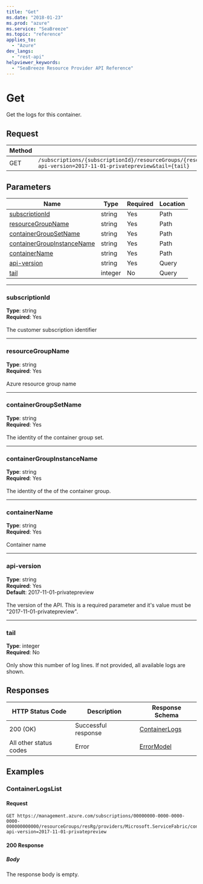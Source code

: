 ```yaml
---
title: "Get"
ms.date: "2018-01-23"
ms.prod: "azure"
ms.service: "SeaBreeze"
ms.topic: "reference"
applies_to: 
  - "Azure"
dev_langs: 
  - "rest-api"
helpviewer_keywords: 
  - "SeaBreeze Resource Provider API Reference"
---
```

# Get


Get the logs for this container.

## Request
| Method | Request URI |
| ------ | ----------- |
| GET | `/subscriptions/{subscriptionId}/resourceGroups/{resourceGroupName}/providers/Microsoft.ServiceFabric/containerGroupSets/{containerGroupSetName}/instances/{containerGroupInstanceName}/containers/{containerName}/logs?api-version=2017-11-01-privatepreview&tail={tail}` |


## Parameters
| Name | Type | Required | Location |
| --- | --- | --- | --- |
| [subscriptionId](#subscriptionid) | string | Yes | Path |
| [resourceGroupName](#resourcegroupname) | string | Yes | Path |
| [containerGroupSetName](#containergroupsetname) | string | Yes | Path |
| [containerGroupInstanceName](#containergroupinstancename) | string | Yes | Path |
| [containerName](#containername) | string | Yes | Path |
| [api-version](#api-version) | string | Yes | Query |
| [tail](#tail) | integer | No | Query |

____
### subscriptionId
__Type__: string <br/>
__Required__: Yes<br/>
<br/>
The customer subscription identifier

____
### resourceGroupName
__Type__: string <br/>
__Required__: Yes<br/>
<br/>
Azure resource group name

____
### containerGroupSetName
__Type__: string <br/>
__Required__: Yes<br/>
<br/>
The identity of the container group set.

____
### containerGroupInstanceName
__Type__: string <br/>
__Required__: Yes<br/>
<br/>
The identity of the of the container group.

____
### containerName
__Type__: string <br/>
__Required__: Yes<br/>
<br/>
Container name

____
### api-version
__Type__: string <br/>
__Required__: Yes<br/>
__Default__: 2017-11-01-privatepreview <br/>
<br/>
The version of the API. This is a required parameter and it's value must be "2017-11-01-privatepreview".

____
### tail
__Type__: integer <br/>
__Required__: No<br/>
<br/>
Only show this number of log lines. If not provided, all available logs are shown.

## Responses

| HTTP Status Code | Description | Response Schema |
| --- | --- | --- |
| 200 (OK) | Successful response<br/> | [ContainerLogs](seabreeze-model-containerlogs.md) |
| All other status codes | Error<br/> | [ErrorModel](seabreeze-model-errormodel.md) |

## Examples

### ContainerLogsList

#### Request
```
GET https://management.azure.com/subscriptions/00000000-0000-0000-0000-000000000000/resourceGroups/resRg/providers/Microsoft.ServiceFabric/containerGroupSets/demo1/instances/demo1_0/containers/FE/logs?api-version=2017-11-01-privatepreview
```

#### 200 Response
##### Body
The response body is empty.